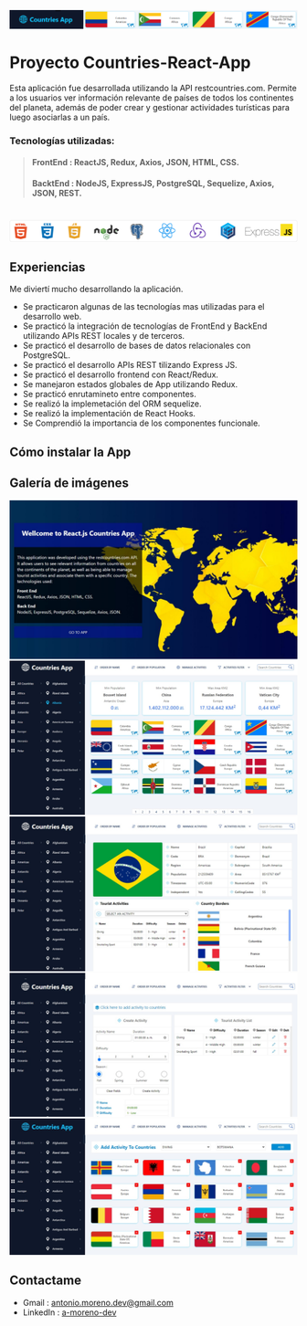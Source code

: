 ![Menu bar countries pi!](/assets/img/banner.png "Menu bar countries pi")

# **Proyecto Countries-React-App**

Esta aplicación fue desarrollada utilizando la API restcountries.com. Permite a los usuarios ver información relevante de países de todos los continentes del planeta, además de poder crear y gestionar actividades turísticas para luego asociarlas a un país. 


### **Tecnologías utilizadas:**
>#### **FrontEnd** : ReactJS, Redux, Axios, JSON, HTML, CSS.
>#### **BacktEnd** : NodeJS, ExpressJS, PostgreSQL, Sequelize, Axios, JSON, REST.

#
![Web develop technologies!](/assets/img/technologies.png "Web develop technologies")

## Experiencias
Me diviertí mucho desarrollando la aplicación.
- Se practicaron algunas de las tecnologías mas utilizadas para el desarrollo web.
- Se practicó la integración de tecnologías de FrontEnd y BackEnd utilizando APIs REST locales y de terceros.
- Se practicó el desarrollo de bases de datos relacionales con PostgreSQL.
- Se practicó el desarrollo APIs REST tilizando Express JS.
- Se practicó el desarrollo frontend con React/Redux.
- Se manejaron estados globales de App utilizando Redux.
- Se practicó enrutamineto entre componentes.
- Se realizó la implemetación del ORM sequelize. 
- Se realizó la implementación de React Hooks.
- Se Comprendió la importancia de los componentes funcionale. 

## Cómo instalar la App

## Galería de imágenes
![Landing!](/assets/img/landing.jpg "Landing")
![Index!](/assets/img/index.jpg "Index")
![Detalles!](/assets/img/detalle.jpg "Detalles")
![Form!](/assets/img/form.jpg "Form")
![Activities!](/assets/img/addactivities.jpg "Activities")
## Contactame
- Gmail : <antonio.moreno.dev@gmail.com>
- LinkedIn : [a-moreno-dev](https://www.linkedin.com/in/a-moreno-dev/)

